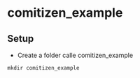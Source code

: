 # comitizen_example

## Setup

* Create a folder calle comitizen_example 

```shell
mkdir comitizen_example
```
